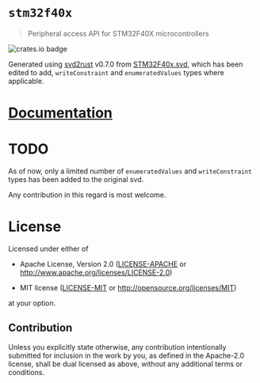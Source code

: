 # `stm32f40x`
> Peripheral access API for STM32F40X microcontrollers

![crates.io badge](https://img.shields.io/crates/v/stm32f40x.svg)

Generated using [svd2rust] v0.7.0 from [STM32F40x.svd], which has been edited
to add, `writeConstraint` and `enumeratedValues` types where applicable.

[STM32F40x.svd]: resources/STM32F40x.svd
[svd2rust]: https://github.com/japaric/svd2rust

# [Documentation](https://docs.rs/stm32f40x/)

# TODO

As of now, only a limited number of `enumeratedValues` and `writeConstraint`
types has been added to the original svd.

Any contribution in this regard is most welcome.

# License

Licensed under either of

- Apache License, Version 2.0 ([LICENSE-APACHE](LICENSE-APACHE) or
  http://www.apache.org/licenses/LICENSE-2.0)

- MIT license ([LICENSE-MIT](LICENSE-MIT) or http://opensource.org/licenses/MIT)

at your option.

## Contribution

Unless you explicitly state otherwise, any contribution intentionally submitted
for inclusion in the work by you, as defined in the Apache-2.0 license, shall be
dual licensed as above, without any additional terms or conditions.
